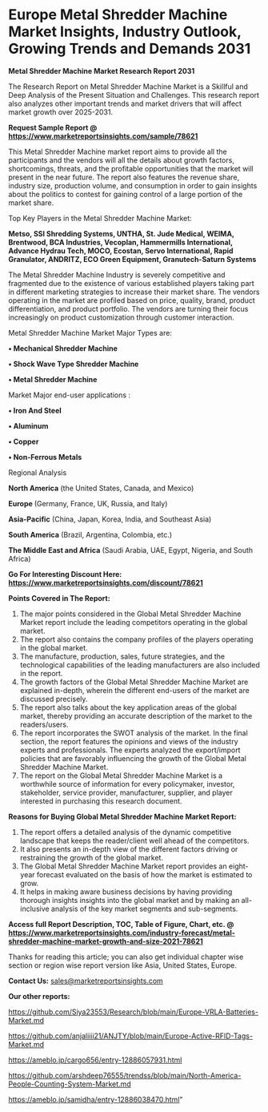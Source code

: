  # Europe Metal Shredder Machine Market Insights, Industry Outlook, Growing Trends and Demands 2031

<strong>Metal Shredder Machine Market Research Report 2031</strong>

The Research Report on Metal Shredder Machine Market is a Skillful and Deep Analysis of the Present Situation and Challenges. This research report also analyzes other important trends and market drivers that will affect market growth over 2025-2031.

<strong>Request Sample Report @ <a href=https://www.marketreportsinsights.com/sample/78621>https://www.marketreportsinsights.com/sample/78621</a></strong>

This Metal Shredder Machine market report aims to provide all the participants and the vendors will all the details about growth factors, shortcomings, threats, and the profitable opportunities that the market will present in the near future. The report also features the revenue share, industry size, production volume, and consumption in order to gain insights about the politics to contest for gaining control of a large portion of the market share.

Top Key Players in the Metal Shredder Machine Market:

<strong>Metso, SSI Shredding Systems, UNTHA, St. Jude Medical, WEIMA, Brentwood, BCA Industries, Vecoplan, Hammermills International, Advance Hydrau Tech, MOCO, Ecostan, Servo International, Rapid Granulator, ANDRITZ, ECO Green Equipment, Granutech-Saturn Systems</strong>

The Metal Shredder Machine Industry is severely competitive and fragmented due to the existence of various established players taking part in different marketing strategies to increase their market share. The vendors operating in the market are profiled based on price, quality, brand, product differentiation, and product portfolio. The vendors are turning their focus increasingly on product customization through customer interaction.

Metal Shredder Machine Market Major Types are:

<strong>• Mechanical Shredder Machine

• Shock Wave Type Shredder Machine

• Metal Shredder Machine</strong>

Market Major end-user applications :

<strong>• Iron And Steel

• Aluminum

• Copper

• Non-Ferrous Metals</strong>

Regional Analysis

</u><strong><b>North America</b></strong> (the United States, Canada, and Mexico)

<strong><b>Europe </b></strong>(Germany, France, UK, Russia, and Italy)

<strong><b>Asia-Pacific</b></strong> (China, Japan, Korea, India, and Southeast Asia)

<strong><b>South America</b></strong> (Brazil, Argentina, Colombia, etc.)

<strong><b>The Middle East and Africa</b></strong> (Saudi Arabia, UAE, Egypt, Nigeria, and South Africa)

<strong>Go For Interesting Discount Here: <a href=https://www.marketreportsinsights.com/discount/78621>https://www.marketreportsinsights.com/discount/78621</a></strong>

<strong>Points Covered in The Report:</strong>
<ol>
  <li>The major points considered in the Global Metal Shredder Machine Market report include the leading competitors operating in the global market.</li>
  <li>The report also contains the company profiles of the players operating in the global market.</li>
  <li>The manufacture, production, sales, future strategies, and the technological capabilities of the leading manufacturers are also included in the report.</li>
  <li>The growth factors of the Global Metal Shredder Machine Market are explained in-depth, wherein the different end-users of the market are discussed precisely.</li>
  <li>The report also talks about the key application areas of the global market, thereby providing an accurate description of the market to the readers/users.</li>
  <li>The report incorporates the SWOT analysis of the market. In the final section, the report features the opinions and views of the industry experts and professionals. The experts analyzed the export/import policies that are favorably influencing the growth of the Global Metal Shredder Machine Market.</li>
  <li>The report on the Global Metal Shredder Machine Market is a worthwhile source of information for every policymaker, investor, stakeholder, service provider, manufacturer, supplier, and player interested in purchasing this research document.</li>
</ol>
<strong>Reasons for Buying Global Metal Shredder Machine Market Report:</strong>

<ol>
  <li>The report offers a detailed analysis of the dynamic competitive landscape that keeps the reader/client well ahead of the competitors.</li>
  <li>It also presents an in-depth view of the different factors driving or restraining the growth of the global market.</li>
  <li>The Global Metal Shredder Machine Market report provides an eight-year forecast evaluated on the basis of how the market is estimated to grow.</li>
  <li>It helps in making aware business decisions by having providing thorough insights insights into the global market and by making an all-inclusive analysis of the key market segments and sub-segments.</li>
</ol>
<strong>Access full Report Description, TOC, Table of Figure, Chart, etc. @ <a href=https://www.marketreportsinsights.com/industry-forecast/metal-shredder-machine-market-growth-and-size-2021-78621>https://www.marketreportsinsights.com/industry-forecast/metal-shredder-machine-market-growth-and-size-2021-78621</a></strong>


Thanks for reading this article; you can also get individual chapter wise section or region wise report version like Asia, United States, Europe.

<strong>Contact Us:</strong>
sales@marketreportsinsights.com

<strong>Our other reports:</strong>

<a href=https://github.com/Siya23553/Research/blob/main/Europe-VRLA-Batteries-Market.md>https://github.com/Siya23553/Research/blob/main/Europe-VRLA-Batteries-Market.md</a>

<a href=https://github.com/anjaliiii21/ANJTY/blob/main/Europe-Active-RFID-Tags-Market.md>https://github.com/anjaliiii21/ANJTY/blob/main/Europe-Active-RFID-Tags-Market.md</a>

<a href=https://ameblo.jp/cargo656/entry-12886057931.html>https://ameblo.jp/cargo656/entry-12886057931.html</a>

<a href=https://github.com/arshdeep76555/trendss/blob/main/North-America-People-Counting-System-Market.md>https://github.com/arshdeep76555/trendss/blob/main/North-America-People-Counting-System-Market.md</a>

<a href=https://ameblo.jp/samidha/entry-12886038470.html>https://ameblo.jp/samidha/entry-12886038470.html</a>"
